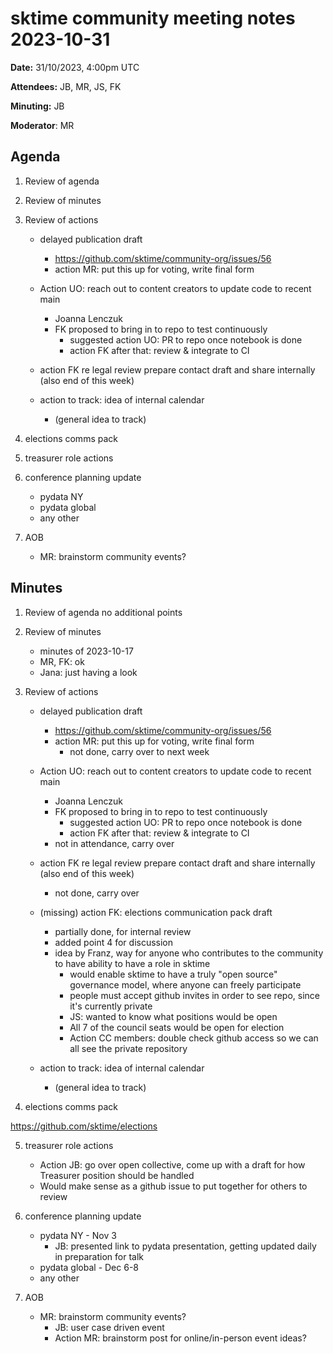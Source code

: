 # sktime community meeting notes 2023-10-31

**Date:** 
31/10/2023, 4:00pm UTC

**Attendees:** JB, MR, JS, FK

**Minuting:** JB

**Moderator**: MR


## Agenda

1. Review of agenda

2. Review of minutes

3. Review of actions

    * delayed publication draft
        * https://github.com/sktime/community-org/issues/56
        * action MR: put this up for voting, write final form


    * Action UO: reach out to content creators to update code to recent main
        * Joanna Lenczuk
        * FK proposed to bring in to repo to test continuously
            * suggested action UO: PR to repo once notebook is done
            * action FK after that: review & integrate to CI

    * action FK re legal review prepare contact draft and share internally (also end of this week)

    * action to track: idea of internal calendar
        * (general idea to track)

4. elections comms pack

5. treasurer role actions


6. conference planning update
    * pydata NY
    * pydata global
    * any other

7. AOB
    * MR: brainstorm community events?


## Minutes

1. Review of agenda
    no additional points

2. Review of minutes

    * minutes of 2023-10-17
    * MR, FK: ok
    * Jana: just having a look

3. Review of actions

    * delayed publication draft
        * https://github.com/sktime/community-org/issues/56
        * action MR: put this up for voting, write final form
            * not done, carry over to next week


    * Action UO: reach out to content creators to update code to recent main
        * Joanna Lenczuk
        * FK proposed to bring in to repo to test continuously
            * suggested action UO: PR to repo once notebook is done
            * action FK after that: review & integrate to CI
        * not in attendance, carry over

    * action FK re legal review prepare contact draft and share internally (also end of this week)
        * not done, carry over
        
    * (missing) action FK: elections communication pack draft
        * partially done, for internal review
        * added point 4 for discussion
        * idea by Franz, way for anyone who contributes to the community to have ability to have a role in sktime
          * would enable sktime to have a truly "open source" governance model, where anyone can freely participate
          * people must accept github invites in order to see repo, since it's currently private
          * JS:  wanted to know what positions would be open
          * All 7 of the council seats would be open for election
          * Action CC members:  double check github access so we can all see the private repository

    * action to track: idea of internal calendar
        * (general idea to track)

4. elections comms pack

https://github.com/sktime/elections


5. treasurer role actions
    * Action JB: go over open collective, come up with a draft for how Treasurer position should be handled
    * Would make sense as a github issue to put together for others to review

6. conference planning update
    * pydata NY - Nov 3
        * JB:  presented link to pydata presentation, getting updated daily in preparation for talk
    * pydata global - Dec 6-8
    * any other

7. AOB
    * MR: brainstorm community events?
        * JB: user case driven event
        * Action MR: brainstorm post for online/in-person event ideas?
